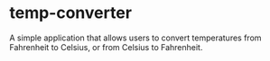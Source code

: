# temp-converter
A simple application that allows users to convert temperatures from Fahrenheit to Celsius, or from Celsius to Fahrenheit.
